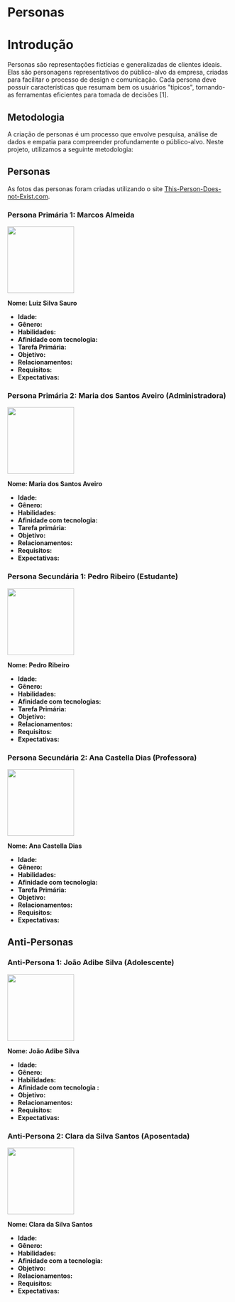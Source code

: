 # Personas

# Introdução

Personas são representações fictícias e generalizadas de clientes ideais. Elas são personagens representativos do público-alvo da empresa, criadas para facilitar o processo de design e comunicação. Cada persona deve possuir características que resumam bem os usuários "típicos", tornando-as ferramentas eficientes para tomada de decisões [1].

## Metodologia

A criação de personas é um processo que envolve pesquisa, análise de dados e empatia para compreender profundamente o público-alvo. Neste projeto, utilizamos a seguinte metodologia:



## Personas

As fotos das personas foram criadas utilizando o site [This-Person-Does-not-Exist.com](https://this-person-does-not-exist.com/pt).

### Persona Primária 1: Marcos Almeida 
<img src="" width="150px"> 

**Nome: Luiz Silva Sauro**

- **Idade:** 
- **Gênero:** 
- **Habilidades:** 
- **Afinidade com tecnologia:** 
- **Tarefa Primária:** 
- **Objetivo:** 
- **Relacionamentos:** 
- **Requisitos:** 
- **Expectativas:**  

### Persona Primária 2: Maria dos Santos Aveiro (Administradora)
<img src="https://github.com/Interacao-Humano-Computador/2023.2-NotaLegal/blob/main/docs/imagens/Maria.jpeg?raw=true" width="150px">
  
**Nome: Maria dos Santos Aveiro**

- **Idade:** 
- **Gênero:** 
- **Habilidades:** 
- **Afinidade com tecnologia:** 
- **Tarefa primária:** 
- **Objetivo:** 
- **Relacionamentos:**  
- **Requisitos:** 
- **Expectativas:** 

### Persona Secundária 1: Pedro Ribeiro (Estudante)
<img src="https://github.com/Requisitos-de-Software/2023.2-Economia-DF/blob/main/docs/imagens/persona%20falsa%203.jfif?raw=true" width= "150px">

**Nome: Pedro Ribeiro**

- **Idade:** 
- **Gênero:**
- **Habilidades:**
- **Afinidade com tecnologias:** 
- **Tarefa Primária:** 
- **Objetivo:** 
- **Relacionamentos:**
- **Requisitos:**  
- **Expectativas:** 
### Persona Secundária 2: Ana Castella Dias (Professora)
<img src="https://github.com/Requisitos-de-Software/2023.2-Economia-DF/blob/main/docs/imagens/persona%20falsa%204.jfif?raw=true" width="150px">

**Nome: Ana Castella Dias**

- **Idade:**
- **Gênero:** 
- **Habilidades:** 
- **Afinidade com tecnologia:** 
- **Tarefa Primária:** 
- **Objetivo:** 
- **Relacionamentos:**  
- **Requisitos:** 
- **Expectativas:** 
## Anti-Personas

### Anti-Persona 1: João Adibe Silva (Adolescente)
<img src="https://github.com/Requisitos-de-Software/2023.2-Economia-DF/blob/main/docs/imagens/persona%20falsa%205.jfif?raw=true" width="150px">

**Nome: João Adibe Silva**

- **Idade:** 
- **Gênero:** 
- **Habilidades:** 
- **Afinidade com tecnologia :** 
- **Objetivo:** 
- **Relacionamentos:**  
- **Requisitos:** 
- **Expectativas:** 

### Anti-Persona 2: Clara da Silva Santos (Aposentada)
<img src="https://github.com/Requisitos-de-Software/2023.2-Economia-DF/blob/main/docs/imagens/persona%20falsa%206.jfif?raw=true" width="150px"> 

**Nome: Clara da Silva Santos**

- **Idade:** 
- **Gênero:**
- **Habilidades:** 
- **Afinidade com a tecnologia:** 
- **Objetivo:** 
- **Relacionamentos:** 
- **Requisitos:** 
- **Expectativas:** 
